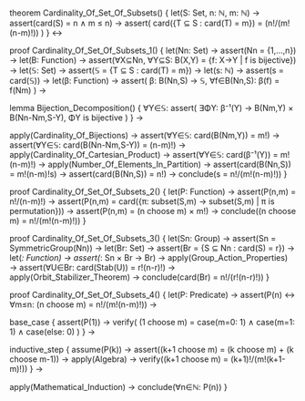 theorem Cardinality_Of_Set_Of_Subsets() {
  let(S: Set, n: ℕ, m: ℕ) →
  assert(card(S) = n ∧ m ≤ n) →
  assert(
    card({T ⊆ S : card(T) = m}) = (n!/(m!(n-m)!))
  )
} ↔

proof Cardinality_Of_Set_Of_Subsets_1() {
  let(Nn: Set) → assert(Nn = {1,...,n}) →
  let(B: Function) → assert(∀X⊆Nn, ∀Y⊆S: B(X,Y) = {f: X→Y | f is bijective}) →
  let(𝕊: Set) → assert(𝕊 = {T ⊆ S : card(T) = m}) →
  let(s: ℕ) → assert(s = card(𝕊)) →
  let(β: Function) → assert(
    β: B(Nn,S) → 𝕊,
    ∀f∈B(Nn,S): β(f) = f(Nm)
  ) →

  lemma Bijection_Decomposition() {
    ∀Y∈𝕊: assert(
      ∃ΦY: β⁻¹(Y) → B(Nm,Y) × B(Nn-Nm,S-Y),
      ΦY is bijective
    )
  } →

  apply(Cardinality_Of_Bijections) →
  assert(∀Y∈𝕊: card(B(Nm,Y)) = m!) →
  assert(∀Y∈𝕊: card(B(Nn-Nm,S-Y)) = (n-m)!) →
  apply(Cardinality_Of_Cartesian_Product) →
  assert(∀Y∈𝕊: card(β⁻¹(Y)) = m!(n-m)!) →
  apply(Number_Of_Elements_In_Partition) →
  assert(card(B(Nn,S)) = m!(n-m)!s) →
  assert(card(B(Nn,S)) = n!) →
  conclude(s = n!/(m!(n-m)!))
}

proof Cardinality_Of_Set_Of_Subsets_2() {
  let(P: Function) → assert(P(n,m) = n!/(n-m)!) →
  assert(P(n,m) = card({π: subset(S,m) → subset(S,m) | π is permutation})) →
  assert(P(n,m) = (n choose m) × m!) →
  conclude((n choose m) = n!/(m!(n-m)!))
}

proof Cardinality_Of_Set_Of_Subsets_3() {
  let(Sn: Group) → assert(Sn = SymmetricGroup(Nn)) →
  let(Br: Set) → assert(Br = {S ⊆ Nn : card(S) = r}) →
  let(*: Function) → assert(*: Sn × Br → Br) →
  apply(Group_Action_Properties) →
  assert(∀U∈Br: card(Stab(U)) = r!(n-r)!) →
  apply(Orbit_Stabilizer_Theorem) →
  conclude(card(Br) = n!/(r!(n-r)!))
}

proof Cardinality_Of_Set_Of_Subsets_4() {
  let(P: Predicate) → 
  assert(P(n) ↔ ∀m≤n: (n choose m) = n!/(m!(n-m)!)) →
  
  base_case {
    assert(P(1)) →
    verify(
      (1 choose m) = 
      case(m=0: 1) ∧
      case(m=1: 1) ∧
      case(else: 0)
    )
  } →

  inductive_step {
    assume(P(k)) →
    assert((k+1 choose m) = (k choose m) + (k choose m-1)) →
    apply(Algebra) →
    verify((k+1 choose m) = (k+1)!/(m!(k+1-m)!))
  } →

  apply(Mathematical_Induction) →
  conclude(∀n∈ℕ: P(n))
}
